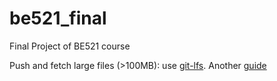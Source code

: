 # be521_final
Final Project of BE521 course


Push and fetch large files (>100MB): use [git-lfs](https://git-lfs.github.com/). Another [guide](https://rewind.com/blog/overcoming-github-storage-limits/) 
